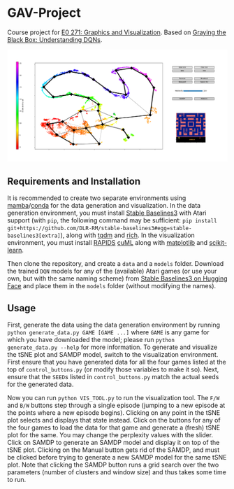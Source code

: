 # GAV-Project
Course project for [E0 271: Graphics and Visualization](https://www.csa.iisc.ac.in/~vijayn/courses/Graphics/index.html). Based on [Graying the Black Box: Understanding DQNs](https://arxiv.org/abs/1602.02658).

![Screenshot of tool](SAMDP_VIS_TOOL.png?raw=true)

## Requirements and Installation

It is recommended to create two separate environments using [mamba](https://mamba.readthedocs.io/)/[conda](https://docs.conda.io/en/latest/) for the data generation and visualization. In the data generation environment, you must install [Stable Baselines3](https://github.com/DLR-RM/stable-baselines3) with Atari support (with `pip`, the following command may be sufficient: `pip install git+https://github.com/DLR-RM/stable-baselines3#egg=stable-baselines3[extra]`), along with [tqdm](https://tqdm.github.io/) and [rich](https://rich.readthedocs.io/). In the visualization environment, you must install [RAPIDS](https://rapids.ai/index.html) [cuML](https://github.com/rapidsai/cuml) along with [matplotlib](https://matplotlib.org/) and [scikit-learn](https://scikit-learn.org/stable/index.html).  

Then clone the repository, and create a `data` and a `models` folder. Download the trained `DQN` models for any of the (available) Atari games (or use your own, but with the same naming scheme) from [Stable Baselines3 on Hugging Face](https://huggingface.co/sb3) and place them in the `models` folder (without modifying the names).

## Usage

First, generate the data using the data generation environment by running `python generate_data.py GAME [GAME ...]` where `GAME` is any game for which you have downloaded the model; please run `python generate_data.py --help` for more information. To generate and visualize the tSNE plot and SAMDP model, switch to the visualization environment. First ensure that you have generated data for all the four games listed at the top of `control_buttons.py` (or modify those variables to make it so). Next, ensure that the `SEED`s listed in `control_buttons.py` match the actual seeds for the generated data.

Now you can run `python VIS_TOOL.py` to run the visualization tool. The `F/W` and `B/W` buttons step through a single episode (jumping to a new episode at the points where a new episode begins). Clicking on any point in the tSNE plot selects and displays that state instead. Click on the buttons for any of the four games to load the data for that game and generate a (fresh) tSNE plot for the same. You may change the perplexity values with the slider. Click on SAMDP to generate an SAMDP model and display it on top of the tSNE plot. Clicking on the Manual button gets rid of the SAMDP, and must be clicked before trying to generate a new SAMDP model for the same tSNE plot. Note that clicking the SAMDP button runs a grid search over the two parameters (number of clusters and window size) and thus takes some time to run.
